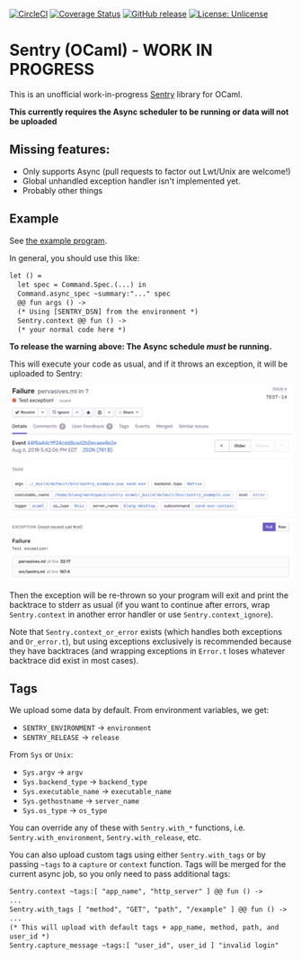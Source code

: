 [![CircleCI](https://circleci.com/gh/brendanlong/sentry-ocaml.svg?style=shield)](https://circleci.com/gh/brendanlong/sentry-ocaml)
[![Coverage Status](https://coveralls.io/repos/github/brendanlong/sentry-ocaml/badge.svg?branch=master)](https://coveralls.io/github/brendanlong/sentry-ocaml?branch=master)
[![GitHub release](https://img.shields.io/github/release/brendanlong/sentry-ocaml.svg)](https://github.com/brendanlong/sentry-ocaml/releases/latest)
[![License: Unlicense](https://img.shields.io/badge/license-Unlicense-blue.svg)](http://unlicense.org/)


# Sentry (OCaml) - WORK IN PROGRESS

This is an unofficial work-in-progress [Sentry](https://sentry.io) library for
OCaml.

**This currently requires the Async scheduler to be running or data will not
be uploaded**

## Missing features:

  - Only supports Async (pull requests to factor out Lwt/Unix are welcome!)
  - Global unhandled exception handler isn't implemented yet.
  - Probably other things

## Example

See [the example program](bin/sentry_example.ml).

In general, you should use this like:

```
let () =
  let spec = Command.Spec.(...) in
  Command.async_spec ~summary:"..." spec
  @@ fun args () ->
  (* Using [SENTRY_DSN] from the environment *)
  Sentry.context @@ fun () ->
  (* your normal code here *)
```

**To release the warning above: The Async schedule *must* be running.**

This will execute your code as usual, and if it throws an exception, it will be
uploaded to Sentry:

![Exception in Sentry](static/exception_in_sentry.png)

Then the exception will be re-thrown so your program will exit and print the
backtrace to stderr as usual (if you want to continue after errors, wrap
`Sentry.context` in another error handler or use `Sentry.context_ignore`).

Note that `Sentry.context_or_error` exists (which handles both exceptions and
`Or_error.t`), but using exceptions exclusively is recommended because they have
backtraces (and wrapping exceptions in `Error.t` loses whatever backtrace did
exist in most cases).

## Tags

We upload some data by default. From environment variables, we get:

  - `SENTRY_ENVIRONMENT` -> `environment`
  - `SENTRY_RELEASE` -> `release`

From `Sys` or `Unix`:

  - `Sys.argv` -> `argv`
  - `Sys.backend_type` -> `backend_type`
  - `Sys.executable_name` -> `executable_name`
  - `Sys.gethostname` -> `server_name`
  - `Sys.os_type` -> `os_type`

You can override any of these with `Sentry.with_*` functions, i.e.
`Sentry.with_environment`, `Sentry.with_release`, etc.

You can also upload custom tags using either `Sentry.with_tags` or by passing
`~tags` to a `capture` or `context` function. Tags will be merged for the
current async job, so you only need to pass additional tags:

```
Sentry.context ~tags:[ "app_name", "http_server" ] @@ fun () ->
...
Sentry.with_tags [ "method", "GET", "path", "/example" ] @@ fun () ->
...
(* This will upload with default tags + app_name, method, path, and user_id *)
Sentry.capture_message ~tags:[ "user_id", user_id ] "invalid login"
```

